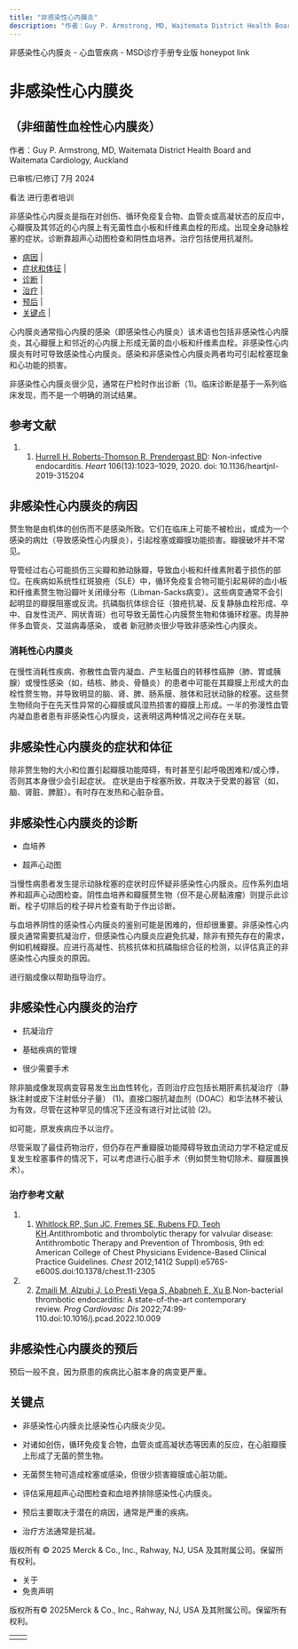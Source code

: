 ```yaml
---
title: "非感染性心内膜炎"
description: "作者：Guy P. Armstrong, MD, Waitemata District Health Board and Waitemata Cardiology, Auckland"
---
```


﻿非感染性心内膜炎 \- 心血管疾病 \- MSD诊疗手册专业版 honeypot link

# 非感染性心内膜炎

## （非细菌性血栓性心内膜炎）

作者：Guy P. Armstrong, MD, Waitemata District Health Board and Waitemata Cardiology, Auckland

已审核/已修订 7月 2024

看法 进行患者培训

非感染性心内膜炎是指在对创伤、循环免疫复合物、血管炎或高凝状态的反应中，心瓣膜及其邻近的心内膜上有无菌性血小板和纤维素血栓的形成。出现全身动脉栓塞的症状。诊断靠超声心动图检查和阴性血培养。治疗包括使用抗凝剂。

- [病因](#病因_v939729_zh) \|
- [症状和体征](#症状和体征_v939740_zh) \|
- [诊断](#诊断_v939743_zh) \|
- [治疗](#治疗_v939755_zh) \|
- [预后](#预后_v939752_zh) \|
- [关键点](#关键点_v44228353_zh) \|

心内膜炎通常指心内膜的感染（即感染性心内膜炎）该术语也包括非感染性心内膜炎，其心瓣膜上和邻近的心内膜上形成无菌的血小板和纤维素血栓。非感染性心内膜炎有时可导致感染性心内膜炎。感染和非感染性心内膜炎两者均可引起栓塞现象和心功能的损害。

非感染性心内膜炎很少见，通常在尸检时作出诊断（1)。临床诊断是基于一系列临床发现，而不是一个明确的测试结果。

## 参考文献

1. 1. [Hurrell H, Roberts-Thomson R, Prendergast BD](https://pubmed.ncbi.nlm.nih.gov/32376608/): Non-infective endocarditis. _Heart_ 106(13):1023–1029, 2020. doi: 10.1136/heartjnl-2019-315204


## 非感染性心内膜炎的病因

赘生物是由机体的创伤而不是感染所致。它们在临床上可能不被检出，或成为一个感染的病灶（导致感染性心内膜炎），引起栓塞或瓣膜功能损害。瓣膜破坏并不常见。

导管经过右心可能损伤三尖瓣和肺动脉瓣，导致血小板和纤维素附着于损伤的部位。在疾病如系统性红斑狼疮（SLE）中，循环免疫复合物可能引起易碎的血小板和纤维素赘生物沿瓣叶关闭缘分布（Libman-Sacks病变）。这些病变通常不会引起明显的瓣膜阻塞或反流。抗磷脂抗体综合征（狼疮抗凝、反复静脉血栓形成、卒中、自发性流产、网状青斑）也可导致无菌性心内膜赘生物和体循环栓塞。肉芽肿伴多血管炎、艾滋病毒感染， 或者 新冠肺炎很少导致非感染性心内膜炎。

### 消耗性心内膜炎

在慢性消耗性疾病、弥散性血管内凝血、产生粘蛋白的转移性癌肿（肺、胃或胰腺）或慢性感染（如，结核、肺炎、骨髓炎）的患者中可能在其瓣膜上形成大的血栓性赘生物，并导致明显的脑、肾、脾、肠系膜、肢体和冠状动脉的栓塞。这些赘生物倾向于在先天性异常的心瓣膜或风湿热损害的瓣膜上形成。一半的弥漫性血管内凝血患者患有非感染性心内膜炎，这表明这两种情况之间存在关联。

## 非感染性心内膜炎的症状和体征

除非赘生物的大小和位置引起瓣膜功能障碍，有时甚至引起呼吸困难和/或心悸，否则其本身很少会引起症状。 症状是由于栓塞所致，并取决于受累的器官（如，脑、肾脏、脾脏）。有时存在发热和心脏杂音。

## 非感染性心内膜炎的诊断

- 血培养

- 超声心动图


当慢性病患者发生提示动脉栓塞的症状时应怀疑非感染性心内膜炎。应作系列血培养和超声心动图检查。阴性血培养和瓣膜赘生物（但不是心房黏液瘤）则提示此诊断。栓子切除后的栓子碎片检查有助于作出诊断。

与血培养阴性的感染性心内膜炎的鉴别可能是困难的，但却很重要。非感染性心内膜炎通常需要抗凝治疗，但感染性心内膜炎应避免抗凝，除非有预先存在的需求，例如机械瓣膜。应进行高凝性、抗核抗体和抗磷脂综合征的检测，以评估真正的非感染性心内膜炎的原因。

进行脑成像以帮助指导治疗。

## 非感染性心内膜炎的治疗

- 抗凝治疗

- 基础疾病的管理

- 很少需要手术


除非脑成像发现病变容易发生出血性转化，否则治疗应包括长期肝素抗凝治疗（静脉注射或皮下注射低分子量） (1)。直接口服抗凝血剂（DOAC）和华法林不被认为有效，尽管在这种罕见的情况下还没有进行对比试验 (2)。

如可能，原发疾病应予以治疗。

尽管采取了最佳药物治疗，但仍存在严重瓣膜功能障碍导致血流动力学不稳定或反复发生栓塞事件的情况下，可以考虑进行心脏手术（例如赘生物切除术、瓣膜置换术）。

### 治疗参考文献

1. 1. [Whitlock RP, Sun JC, Fremes SE, Rubens FD, Teoh KH](https://pubmed.ncbi.nlm.nih.gov/22315272/).Antithrombotic and thrombolytic therapy for valvular disease: Antithrombotic Therapy and Prevention of Thrombosis, 9th ed: American College of Chest Physicians Evidence-Based Clinical Practice Guidelines. _Chest_ 2012;141(2 Suppl):e576S-e600S.doi:10.1378/chest.11-2305

2. 2. [Zmaili M, Alzubi J, Lo Presti Vega S, Ababneh E, Xu B](https://pubmed.ncbi.nlm.nih.gov/36279942/).Non-bacterial thrombotic endocarditis: A state-of-the-art contemporary review. _Prog Cardiovasc Dis_ 2022;74:99-110.doi:10.1016/j.pcad.2022.10.009


## 非感染性心内膜炎的预后

预后一般不良，因为原患的疾病比心脏本身的病变更严重。

## 关键点

- 非感染性心内膜炎比感染性心内膜炎少见。

- 对诸如创伤，循环免疫复合物，血管炎或高凝状态等因素的反应，在心脏瓣膜上形成了无菌的赘生物。

- 无菌赘生物可造成栓塞或感染，但很少损害瓣膜或心脏功能。

- 评估采用超声心动图检查和血培养排除感染性心内膜炎。

- 预后主要取决于潜在的病因，通常是严重的疾病。

- 治疗方法通常是抗凝。




版权所有 © 2025
Merck & Co., Inc., Rahway, NJ, USA 及其附属公司。保留所有权利。

- 关于
- 免责声明

版权所有© 2025Merck & Co., Inc., Rahway, NJ, USA 及其附属公司。保留所有权利。

|     |     |
| --- | --- |
|  |  |